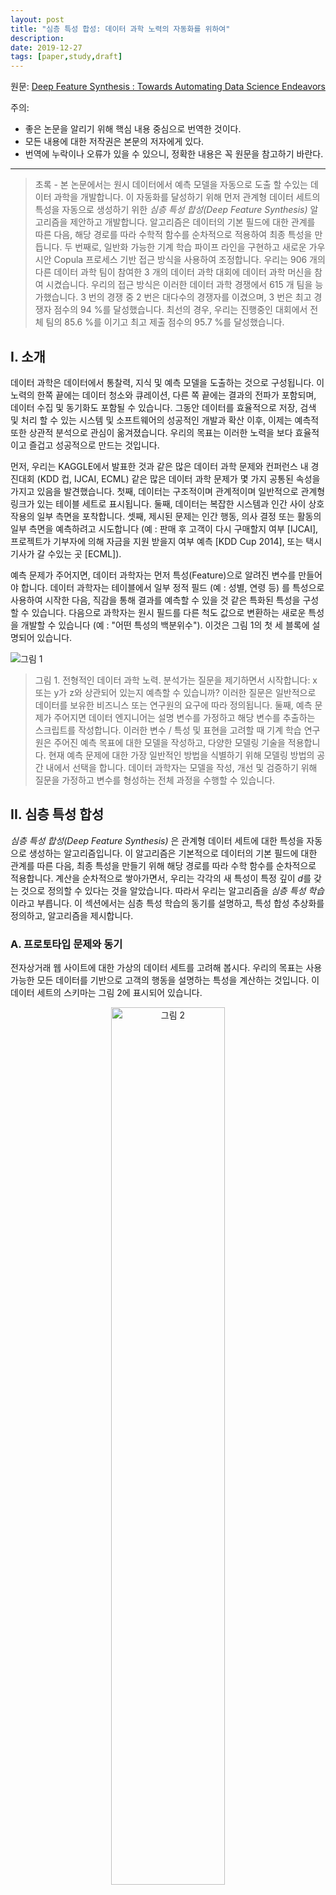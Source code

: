 ```yaml
---
layout: post
title: "심층 특성 합성: 데이터 과학 노력의 자동화를 위하여"
description: 
date: 2019-12-27
tags: [paper,study,draft]
---
```


원문: [Deep Feature Synthesis : Towards Automating Data Science Endeavors](https://www.google.com/url?sa=t&rct=j&q=&esrc=s&source=web&cd=10&cad=rja&uact=8&ved=2ahUKEwiA9ZqgztXmAhUDE4gKHYhrCDgQFjAJegQIBBAC&url=http%3A%2F%2Fwww.jmaxkanter.com%2Fstatic%2Fpapers%2FDSAA_DSM_2015.pdf&usg=AOvVaw1DpTqBAt1xvpH8gmQzuhBB)

주의:
- 좋은 논문을 알리기 위해 핵심 내용 중심으로 번역한 것이다.
- 모든 내용에 대한 저작권은 본문의 저자에게 있다.
- 번역에 누락이나 오류가 있을 수 있으니, 정확한 내용은 꼭 원문을 참고하기 바란다.

--- 

> 초록 - 본 논문에서는 원시 데이터에서 예측 모델을 자동으로 도출 할 수있는 데이터 과학을 개발합니다. 이 자동화를 달성하기 위해 먼저 관계형 데이터 세트의 특성을 자동으로 생성하기 위한 *심층 특성 합성(Deep Feature Synthesis)* 알고리즘을 제안하고 개발합니다. 알고리즘은 데이터의 기본 필드에 대한 관계를 따른 다음, 해당 경로를 따라 수학적 함수를 순차적으로 적용하여 최종 특성을 만듭니다. 두 번째로, 일반화 가능한 기계 학습 파이프 라인을 구현하고 새로운 가우시안 Copula 프로세스 기반 접근 방식을 사용하여 조정합니다. 우리는 906 개의 다른 데이터 과학 팀이 참여한 3 개의 데이터 과학 대회에 데이터 과학 머신을 참여 시켰습니다. 우리의 접근 방식은 이러한 데이터 과학 경쟁에서 615 개 팀을 능가했습니다. 3 번의 경쟁 중 2 번은 대다수의 경쟁자를 이겼으며, 3 번은 최고 경쟁자 점수의 94 %를 달성했습니다. 최선의 경우, 우리는 진행중인 대회에서 전체 팀의 85.6 %를 이기고 최고 제출 점수의 95.7 %를 달성했습니다.

## I. 소개

데이터 과학은 데이터에서 통찰력, 지식 및 예측 모델을 도출하는 것으로 구성됩니다. 이 노력의 한쪽 끝에는 데이터 청소와 큐레이션, 다른 쪽 끝에는 결과의 전파가 포함되며, 데이터 수집 및 동기화도 포함될 수 있습니다. 그동안 데이터를 효율적으로 저장, 검색 및 처리 할 수 있는 시스템 및 소프트웨어의 성공적인 개발과 확산 이후, 이제는 예측적 또한 상관적 분석으로 관심이 옮겨졌습니다. 우리의 목표는 이러한 노력을 보다 효율적이고 즐겁고 성공적으로 만드는 것입니다.

먼저, 우리는 KAGGLE에서 발표한 것과 같은 많은 데이터 과학 문제와 컨퍼런스 내 경진대회 (KDD 컵, IJCAI, ECML) 같은 많은 데이터 과학 문제가 몇 가지 공통된 속성을 가지고 있음을 발견했습니다. 첫째, 데이터는 구조적이며 관계적이며 일반적으로 관계형 링크가 있는 테이블 세트로 표시됩니다. 둘째, 데이터는 복잡한 시스템과 인간 사이 상호작용의 일부 측면을 포착합니다. 셋째, 제시된 문제는 인간 행동, 의사 결정 또는 활동의 일부 측면을 예측하려고 시도합니다 (예 : 판매 후 고객이 다시 구매할지 여부 [IJCAI], 프로젝트가 기부자에 의해 자금을 지원 받을지 여부 예측 [KDD Cup 2014], 또는 택시 기사가 갈 수있는 곳 [ECML]).

예측 문제가 주어지면, 데이터 과학자는 먼저 특성(Feature)으로 알려진 변수를 만들어야 합니다. 데이터 과학자는 테이블에서 일부 정적 필드 (예 : 성별, 연령 등) 를 특성으로 사용하여 시작한 다음, 직감을 통해 결과를 예측할 수 있을 것 같은 특화된 특성을 구성할 수 있습니다. 다음으로 과학자는 원시 필드를 다른 척도 값으로 변환하는 새로운 특성을 개발할 수 있습니다 (예 : "어떤 특성의 백분위수"). 이것은 그림 1의 첫 세 블록에 설명되어 있습니다.

![그림 1](/assets/2019-12-27-19-33-32.png)

> 그림 1. 전형적인 데이터 과학 노력. 분석가는 질문을 제기하면서 시작합니다: x 또는 y가 z와 상관되어 있는지 예측할 수 있습니까? 이러한 질문은 일반적으로 데이터를 보유한 비즈니스 또는 연구원의 요구에 따라 정의됩니다. 둘째, 예측 문제가 주어지면 데이터 엔지니어는 설명 변수를 가정하고 해당 변수를 추출하는 스크립트를 작성합니다. 이러한 변수 / 특성 및 표현을 고려할 때 기계 학습 연구원은 주어진 예측 목표에 대한 모델을 작성하고, 다양한 모델링 기술을 적용합니다. 현재 예측 문제에 대한 가장 일반적인 방법을 식별하기 위해 모델링 방법의 공간 내에서 선택을 합니다. 데이터 과학자는 모델을 작성, 개선 및 검증하기 위해 질문을 가정하고 변수를 형성하는 전체 과정을 수행할 수 있습니다.

## II. 심층 특성 합성

*심층 특성 합성(Deep Feature Synthesis)* 은 관계형 데이터 세트에 대한 특성을 자동으로 생성하는 알고리즘입니다. 이 알고리즘은 기본적으로 데이터의 기본 필드에 대한 관계를 따른 다음, 최종 특성을 만들기 위해 해당 경로를 따라 수학 함수를 순차적으로 적용합니다. 계산을 순차적으로 쌓아가면서, 우리는 각각의 새 특성이 특정 깊이 $d$를 갖는 것으로 정의할 수 있다는 것을 알았습니다. 따라서 우리는 알고리즘을 *심층 특성 학습* 이라고 부릅니다. 이 섹션에서는 심층 특성 학습의 동기를 설명하고, 특성 합성 추상화를 정의하고, 알고리즘을 제시합니다.

### A. 프로토타입 문제와 동기

전자상거래 웹 사이트에 대한 가상의 데이터 세트를 고려해 봅시다. 우리의 목표는 사용 가능한 모든 데이터를 기반으로 고객의 행동을 설명하는 특성을 계산하는 것입니다. 이 데이터 세트의 스키마는 그림 2에 표시되어 있습니다.

<center><img alt="그림 2" src="../assets/2019-12-28-21-03-26.png" width="60%"></center>

> 그림 2. 전자상거래 웹 사이트를 위한 단순화된 스키마. 4 개의 엔터티가 있습니다. 한 엔터티에서 다른 엔터티로의 화살표는 데이터베이스에서 첫 번째 엔터티가 두 번째 엔터티를 참조함을 나타냅니다.

데이터 과학자처럼 생각하기 위해, 우리는 고객을 설명하는 특성(예 : "고객이 얼마나 자주 구매합니까?" 또는 "고객이 마지막으로 구매 한 후 얼마나 되었습니까?")으로 번역될 수 있는 질문을 하는 것으로 시작할 수 있습니다. 또한 고객과 관련된 엔터티를 보고 이에 대해 질문할 수도 있습니다(예 : "고객의 총 주문 가격은 얼마입니까?" 또는 "이 고객은 일반적으로 고급 또는 저렴한 제품을 구매합니까?"). 관계를 따르고, 값을 집계하고, 새 특성을 계산하는 것을 통해 이러한 질문을 특성으로 변환할 수 있습니다. 우리의 목표는 이러한 유형의 특성을 생성하거나, 프록시 수량으로 동작할 수 있는 계산을 생성할 수 있는 알고리즘을 설계하는 것입니다.

### B. 특성 합성 추상화

심층 특성 합성에 대한 입력은 상호 연결된 엔터티의 집합 및 그것과 연관된 테이블입니다. 테이블에 있는 엔터티의 각 인스턴스마다 고유한 식별자가 있습니다. 선택적으로 엔터티는 고유 식별자를 사용하여 관련 엔터티의 인스턴스를 참조할 수 있습니다. 엔터티의 인스턴스에는 숫자(numeric), 범주형(categorical), 타임 스탬프(timestamp) 및 자유 텍스트(freetext) 타입 중 하나에 해당하는 특성이 있습니다.

주어진 데이터 세트의 표기 측면에서, 우리는 $E^{(1 \dotso K)}$로 엔터티를 나타냅니다. 여기서 각 엔터티 테이블은 $1 \dotso J$ 특성을 가집니다. 특정 항목을 $x^k_{i, j}$로 표시하는데, 이는 $k$ 번째 엔터티의 $i$ 번째 인스턴스에 대한 특성 $j$의 값입니다.

다음으로 우리는 엔터티와 그것의 데이터 테이블, 그리고 *엔터티* 와 *관계* 의 두 가지 레벨로 적용되는 여러 수학 함수를 정의합니다. 우리는 아래에서 이 함수들을 살펴볼 것입니다. 특성 조립의 대상인 엔터티 $E^k$를 생각해 봅시다. 표기상의 편의를 위해 특정 엔터티를 나타내는 데 사용되는 $k$를 생략하겠습니다.

첫 번째 특성 세트는 엔터티 $k$ 에만 해당하는 테이블의 특성 및 그 값을 고려하여 계산됩니다. 이것을 *엔터티 특성* 이라고 하며 아래에 설명합니다.

*엔터티 특성* (`efeat`) : 엔터티 특성은 각 항목 $x_{i,j}$의 값을 계산하여 유도합니다. 이 특성은 배열 $x_{:,j}$에 요소별로 적용된 계산 함수를 기반으로 할 수 있습니다. 예를 들어 범주형 문자열 데이터 유형을 사전 결정된 고유 숫자 값으로 변환하거나 숫자 값의 반올림처럼, 엔터티 테이블의 기존 특성을 다른 타입의 값으로 변환하는 함수가 있습니다. 다른 예로는 타임 스탬프를 주중일(weekday) (1-7), 월중일(day of the month) (1-30 / 31), 연중월(month of the year) (1-12) 또는 일중시(hour of the day) (1-24)의 4 가지 특성으로 변환하는 것이 있습니다.

이러한 특성에는 $j$ 번째 특성, $x_{:, j}$ 및 다음 식으로 주어지는 $x_{i,j}$ 을 위해, 전체 값 세트에 함수를 적용하는 것도 포함됩니다.

![식 1](/assets/2019-12-29-08-19-16.png)

이러한 계산의 예로는 누적 분포 함수 (cdf) 기반 특성이 있습니다. 이 특성을 생성하기 위해 $x_{:,j}$ 에 대한 밀도 함수를 만들고, $x_{i,j}$ (또는 *백분위수*)의 누적 밀도 값을 평가하여 새로운 특성을 형성합니다.

두 번째 특성 세트는 두 개의 관련 엔터티 $E^l$ 및 $E^k$를 결합 분석하여 유도됩니다. 이 두 엔터티는 *순방향(forward)* 또는 *역방향(backward)* 의 두 가지 방법 중 하나로 서로 연관됩니다.

순방향 : *순방향* 관계는 엔터티 $E^l$의 인스턴스 $m$ 과 $E^k$의 다른 엔터티 $i$ 의 단일 인스턴스 사이에 있습니다. $i$ 가 $m$ 에 대한 명시적인 의존성이 있기 때문에, 이것은 *순방향* 관계로 간주됩니다. 위의 전자상거래 예에서, *Orders* 엔터티는 *Customers* 와 순방향 관계를 갖습니다. 즉, *Orders* 테이블의 각 주문은 한 고객과만 관련이 있습니다.

역방향 : 역방향 관계는 $E^k$의 인스턴스 $i$ 에서 순방향 관계를 갖는 $E^l$ 의 모든 인스턴스 $m = \{1\dotso M\}$ 로의 관계입니다. 위와 같은 예에서 *Customers* 엔터티는 *Orders* 와 역방향 관계가 있습니다. 즉, 많은 주문이 동일한 고객을 가리킬 수 있습니다.

직접 특성 (`dfeat`) : 직접 특성은 *순방향* 관계에 적용됩니다. 여기에서, 관련 엔터티 $i \in E^k$의 특성은 $m \in E^l$에 대한 특성으로 직접 전이됩니다.

관계형 특성 (`rfeat`) : 관계형 특성은 *역방향* 관계에 적용됩니다. 그것들은 관련 엔터티 $E^l$의 특성 $j$에 대한 값의 모음이며, $E^k$의 식별자가 $e^k = i$ 인 엔터티 $E^l$ 의 특성 $j$ 의 모든 값을 추출하여 만들어진 $x^l_{:,j \vert e^k=i}$ 에 수학 함수를 적용하여, 엔터티 $E^k$의 인스턴스 $i$ 에 대해 유도됩니다.

![식 2](/assets/2019-12-29-08-37-03.png)

`rfeat` 함수의 일부 예는 `min`, `max` 및 `count` 입니다. 다른 `rfeat` 함수는 $x^l_{:,j \vert e^k=i}$ 에 대한 확률 밀도 함수에 적용될 수 있는 함수를 포함합니다.

### C. 심층 특성 합성 알고리즘

심층 특성 합성 알고리즘을 설명하기 위해 먼저 $E^{1 \dotso K}$로 표시된 $K$ 엔터티의 데이터 세트를 고려합니다. 우리의 목표는 타겟 $E^k$에 대한 `rfeat`, `dfeat` 및 `efeat` 함수를 추출하는 것입니다. 추가적으로, 우리는 $E^k$가 *순방향* 또는 *역방향* 관계를 갖는 모든 엔터티를 알고 있는데, 이들은 세트 $E_F$ 및 $E_B$로 표시됩니다.

먼저, `efeat` 특성은 엔터티 내에 이미 존재하는 특성을 사용하여 작성되는 것을 알 수 있습니다. `rfeat` 및 `dfeat` 특성을 먼저 합성해야 결과에 `efeat` 특성을 적용할 수 있습니다. $E^k$에 대한 `rfeat` 특성을 생성하기 위해 $E_B$의 엔터티 특성을 사용합니다. 따라서 우리는 $E^k$의 `rfeat` 특성을 실현하기 전에 $E^B$의 각 엔터티에 대한 모든 특성 타입을 만들어야 합니다. 비슷한 식으로 $E^k$에 `dfeat` 특성을 추가합니다. 이 특성은 $E_F$ 엔터티의 특성을 사용하여 실현되므로 $E_F$의 각 엔터티에 대한 모든 특성을 먼저 계산해야 합니다. 마지막으로, 모든 `rfeat` 및 `dfeat` 특성이 $E^k$에 추가되면 `efeat` 특성을 생성할 수 있습니다. 그림 3은 각 특성 유형을 올바르게 생성하기 위한 계산 순서를 보여줍니다.

![그림 3](/assets/2019-12-29-20-15-12.png)

> 각 특성 유형을 합성할 때 계산 제약 조건의 그림. `rfeat` 및 `dfeat` 특성은 독립적으로 합성할 수 있는 반면, `efeat` 특성은 `rfeat` 및 `dfeat` 특성에 의존합니다. 심층 특성 합성을 위한 접근법의 한 가지 예는 알고리즘 1에 나와 있습니다.

다음으로 대상 엔터티와 관련된 엔터티에 자체 관련 엔터티가 있는 시나리오를 고려합니다. 이 경우를 처리하기 위해, 위에서 설명한 것과 동일한 순서를 사용하여 특성을 재귀적으로 생성할 수 있습니다. 재귀는 특정 깊이에 도달하거나 관련 엔터티가 없을 때 종료될 수 있습니다.

![알고리즘 1](/assets/2019-12-29-20-18-56.png)

위에 있는 `MAKE_FEATURES` 알고리즘 의사 코드는 $i$ 번째 엔터티를 위한 특성 $F^i$ 를 만듭니다. 재귀 호출의 구성 및 각 특성 유형의 계산은 위에서 설명한 제약 조건을 따릅니다. 의사 코드의 `RFEAT`, `DFEAT` 및 `EFEAT` 함수는 제공된 입력을 기반으로 각 특성 유형을 합성합니다. 알고리즘은 합성된 특성을 나중에 사용하는 것을 돕기 위해 정보를 저장하고 반환합니다. 이 정보에는 특성 값뿐만 아니라 적용된 기본 특성 및 특성에 대한 메타 데이터도 포함됩니다.

우리 알고리즘에서는 `ffeat` 특성과 `rfeat` 특성 사이 제약이 없더라도, `ffeat` 전에 `rfeat`을 계산하도록 선택했습니다. 또한 $E_V$는 우리가 "방문한" 엔터티를 추적합니다. 10 행은 방문한 엔터티에 대한 `dfeat` 특성이 포함되지 않도록 합니다. 이것은 불필요한 특성을 계산하지 않도록 합니다. 예를 들어, 전자상거래 데이터베이스 예에서 *Customer* 엔터티의 특성을 작성하는 경우를 생각해봅시다. 주문한 고객의 연령에 따라 각 주문에 대해 `dfeat`을 작성하는 것은 이치에 맞지 않습니다. 나중에 *Customer* 를 위해 `rfeat` 을 만들 때 주문한 고객을 기준으로 각 주문을 집계하고, 각 그룹의 주문은 `dfeat` 특성에 대해 동일한 값을 갖기 때문입니다.

![그림 4](/assets/2019-12-30-22-57-15.png)

> 그림 4. 심층 특성 합성에 의해 생성 될 수 있는 특성의 예. 그림은 엔터티 간 관계를 순회하여 특성이 서로 다른 깊이에서 계산되는 방법을 보여줍니다.

그림 4는 재귀적으로 생성되는 특성의 예를 보여줍니다. 이 예에서는 결국 모든 고객의 평균 주문 크기를 계산합니다. 그러나 이 값을 실현하기 위해 *Product* 엔터티부터 시작하여 중간 계산을 수행합니다. 먼저, 제품 가격을 *ProductOrders* 엔터티에 추가하기 위해 `dfeat` 특성을 계산합니다. 다음으로 *Orders* 엔터티의 특정 인스턴스와 관련된 모든 *ProductOrders* 인스턴스에 `SUM` 함수를 적용하여 주문에 대한 `rfeat` 특성을 계산합니다. 마지막으로, 우리는 각 고객의 평균 총 주문 크기를 계산하기 위해 또 다른 `rfeat` 특성을 계산합니다.

### D. 특성 수의 증가

심층 특성 합성에서는 열거할 수 있는 특성 공간이 매우 빠르게 커집니다. 그것이 어떻게 성장하는지 이해하기 위해, 우리는 주어진 엔터티에 대해 알고리즘이 합성할 특성의 수 $z$ 를 분석합니다. 특성 합성의 재귀적 특성으로 인해, 엔터티에 대해 생성된 특성 수는 관련 엔터티에 대해 생성된 수에 따라 다릅니다. 따라서 우리는 어느 엔터티에 대해 $i$ 번 재귀해 생성한 특성의 수를 $z_i$ 로 표시할 수 있습니다. 또한 데이터 세트의 모든 엔터티가 $O(j)$ 특성으로 시작하고 $O(n)$ 순방향 관계와 $O(m)$ 역방향 관계가 있다고 가정합니다.

먼저, $O(m)$ 엔터티에 대한 `rfeat` 유형 특성을 합성합니다. 만약 우리가 $O(r)$ 개의 `rfeat` 함수가 있다고 가정한다면, 우리는 각각의 $m$ 엔터티에 대한 $O(r \cdot z_{i-1})$ 특성을 역방향 관계로 총 $O(r \cdot z_{i-1} \cdot m)$ 개의 부가 특성을 합성합니다. 다음으로, 순방향 관계에서 엔터티의 모든 특성에 대해 하나의 `dfeat` 특성를 작성합니다. 이것은 $O (z_{i-1} \cdot n)$ 특성을 추가한다는 의미입니다. 마지막으로, 우리는 $j$ 개의 오리지널 특성과 새로 합성된 $O (z_{i-1} \cdot (r \cdot m + n))$ 특성을 사용하여 `efeat` 특성을 만들어야 합니다. 우리는 $O(e)$ 개의 `efeat` 함수가 있다고 가정합니다. 따라서 추가적인 $O (e \cdot j + e (z_{i-1} \cdot (r \cdot m + n)))$ `efeat` 특성을 합성합니다.

모든 `rfeat`, `dfeat` 및 `efeat` 특성을 결합하면 $z_i = O(z_{ i-1} \cdot (r \cdot m + n) (e + 1) + e \cdot j)$임을 알 수 있습니다. $z0$ 에서는 `efeat` 함수만 계산할 수 있으므로, $z_0 = O (e \cdot j)$입니다. $p = (r \cdot m + n) (e + 1)$ 이고 $q = e \cdot j$ 라고 하면, 대체하여 다음을 얻습니다.

![](/assets/2019-12-29-22-04-40.png)

그리고 $z_{i-1}$을 $z_{i-2} \cdot p + q$ 로 대체합니다. 

![](/assets/2019-12-29-22-05-39.png)

$z_0$ 까지 확장을 계속하면

![](/assets/2019-12-29-22-06-26.png)

위의 방정식에서 $z_0 = O (e \cdot j) = q$ 를 대입하면 다음과 같습니다.

![](/assets/2019-12-29-22-06-52.png)

따라서, $z_i$에 대한 닫힌 형태는

![](/assets/2019-12-29-22-07-12.png)

## III. 심층 특성 합성: 구현

심층 특성 합성을 구현하면서, 우리는 신속하게 데이터 과학 머신을 배포하고 새로운 데이터 세트가 발생할 때 합성된 특성을 평가하는 것을 목표로 했습니다.

데이터 과학 머신과 함께 제공되는 심층 특성 합성 알고리즘은 테이블용 InnoDB 엔진을 사용하여 MySQL 데이터베이스 위에 구축됩니다. 모든 원시 데이터 세트는 데이터 과학 머신에서 처리하기 위해 수동으로 MySQL 스키마로 변환되었습니다. 파이썬에서 합성된 특성을 계산, 관리 및 조작하기 위한 로직을 구현합니다.

데이터를 저장하는 방법과 심층 특성 합성의 요구 사항 사이의 자연스러운 병렬 관계로 인해 관계형 데이터베이스를 사용하기로 선택했습니다. 각 항목에서 엔터티는 테이블로 표시되고 특성은 열로 표시됩니다.

모든 수학 함수는 특성 함수 인터페이스를 제공해야합니다. 특성 함수는 특성 유형에 따라 하나 또는 두 개의 엔터티를 입력으로 사용합니다. 관계형 레벨 특성 및 소스가 다른 엔터티인 직접 특성의 경우 두 개의 엔터티가 필요합니다. 함수 정의는 관계에서 적용 가능한 열을 결정하고 출력 값을 계산하는 방법을 책임집니다. 

성능상의 이유로 데이터 과학 머신은 MySQL에서 제공하는 함수 위에 특성 함수를 빌드합니다. 현재 데이터 과학 머신은 `AVG()`, `MAX()`, `MIN()`, `SUM()`, `STD()` 및 `COUNT()`와 같은 `rfeat` 함수를 구현합니다. 또한 시스템은 텍스트 필드의 문자 수를 계산하는 `length()` 및 날짜를 ​​발생한 요일 또는 월로 변환하는 `WEEKDAY()` 및 `MONTH()`와 같은 `efeat` 함수를 구현합니다. 단순함에도 불구하고 이 함수의 작은 기반은 데이터 과학 머신 평가에 사용할 수 있는 광범위한 특성을 작성하기에 충분합니다.

필터 객체는 `rfeat` 함수에 대한 데이터의 하위 집합을 선택할 수 있는 유연한 방법을 제공합니다. "and" 또는 "or"과 같은 논리 연산자를 사용하여 기존 필터 개체를 결합하여 새로운 필터 개체를 만들 수 있습니다. 필터 개체는 필터링되는 열을 반환하는 인터페이스와, MySQL 쿼리에 직렬화하는 방법을 제공합니다.

필터 객체는 심층 특성 합성에 유용한 두 가지 기능을 구현합니다. 첫째, 특정 조건이 참인 경우에만 `rfeat` 함수를 적용하는 방법을 제공합니다. 우리는 이 사용법을 *범주형 필터* 라고 부릅니다. 예를 들어 "X 회사가 제조한 제품에 이 고객이 지출한 총 금액"은 범주형 필터로 구성됩니다. 둘째, 날짜 필드에 상한과 하한을 지정하여 시간 간격 기능을 구성할 수 있습니다. 예를 들면 "고객이 3월 31일 이후, 4월 30일 이전에 주문한 주문의 수"입니다.

사용 중에 데이터 과학 머신은 필요할 때만 데이터베이스 쿼리를 만듭니다. 기능을 계산하는데 필요한 데이터는 여러 테이블에 저장될 수 있으므로 쿼리의 `SELECT` 절 또는 `WHERE` 절에 있는 모든 열에 액세스 할 수 있도록 테이블을 조인해야 합니다. 쿼리 예는 그림 5에 있습니다. 쿼리는 조인과 테이블 스캔 수를 줄이기 위해 한 번에 여러 계산을 수행하도록 최적화되었습니다.

![그림 5](/assets/2019-12-29-22-37-42.png)

> 그림 5. KDD cup 2014 데이터 세트에서 Donors 엔터티에 대한 특성을 작성하기 위해, 데이터 과학 머신에서 자동 생성된 MySQL 쿼리의 예. 이 쿼리는 각 공여자가 제공한 총 금액을 계산합니다.

## IV. 예측 기계 학습 경로

심층 특성 합성에서 만든 특성을 사용하기 위해, 일반화된 기계 학습 경로를 구현합니다.

첫 번째 단계는 예측 문제를 공식화하는 것입니다. 모델링할 데이터 세트의 특성 중 하나를 선택하여 이를 달성합니다. 여기서 예측하고자 하는 특성을 목표 값으로 부릅니다.

목표 값을 선택한 후 예측에 사용하기에 적합한 특성들을 결합합니다. 이러한 특성들을 *예측 변수(predictors)* 라고 합니다. 예측 변수가 공통 기본 데이터를 목표 값으로 하여 계산되거나, 목표 값이 발생할 때 존재하지 않는 데이터에 의존하는 경우, 유효하지 않은 것으로 필터링됩니다. 또한 데이터 과학 머신은 각 엔터티 기능과 관련된 *메타데이터* 데이터베이스를 관리합니다. 이 *메타데이터* 에는 특성을 구성하는 데 사용된 원래 데이터베이스의 기본 필드에 대한 정보와, 그 안에 포함된 시간 종속성이 포함되어 있습니다.

### 재사용 가능한 기계 학습 경로

목표 특성과 예측 변수를 선택하면 데이터 과학 머신은 데이터 전처리, 특성 선택, 차원 축소, 모델링 및 평가를 위한 초모수화된 경로를 구현합니다. 초모수를 조정하기 위해 데이터 과학 머신은 지능형 초모수 최적화를 수행하기 위한 도구를 제공합니다. 기계 학습 및 예측 모델 구축을 위해 다음 단계가 수행됩니다.

*데이터 전처리* : 머신 러닝 경로에 들어가기 전에 `null` 값을 제거하고, 원핫 인코딩을 사용하여 범주형 변수를 변환하고, 특성을 정규화하여 데이터를 정리합니다.

*특성 선택 및 차원 축소* : 심층 특성 합성은 엔터티 당 많은 수의 기능을 생성합니다. 형상 공간의 크기를 줄이기 위해 두 가지 기술을 순차적으로 사용합니다. 먼저, 잘린 SVD 변환을 사용하고 SVD의 $n_c$ 구성 요소를 선택합니다. 그런 다음 목표 값에 대한 *f-value* 값을 계산하여 각 SVD 특성의 순위를 정하고, 상위 $\gamma\%$ 특성을 선택합니다.

*모델링* : 모델링을 위해 $n$ 개의 의사 결정 트리를 구성하여 랜덤 포리스트를 사용합니다. 각 의사 결정 트리의 깊이는 $m_d$이며 $\beta$로 표시되는 특성의 일부를 사용합니다. 많은 데이터 세트의 경우, 서로 다른 데이터 포인트 클러스터에 대해 별도의 모델을 갖는 것이 강력할 수 있습니다. 이를 이용하기 위해 우리는 *K-Means* 를 사용해 훈련 포인트를 $k$ 클러스터로 분리하고, 각 군집에 대해 별개의 랜덤 포레스트를 훈련시킵니다. 테스트 샘플에 대한 라벨을 예측하기 위해, 훈련된 클러스터 분류기는 데이터 포인트에 클러스터 라벨을 할당한 다음 해당 모델을 적용합니다.

경우에 따라 분류 문제에서 목표 값 클래스 중 하나가 제대로 표시되지 않습니다. 이를 보완하기 위해 모델링 단계에서는 표현이 부족한 클래스를 $rr$ 계수로 다시 가중치를 지정할 수 있습니다.

모델링 단계에서는 $n$, $m_d$, $\beta$, $k$, $rr$ 의 네 가지 모수를 소개했습니다. 다음으로 이 경로를 자동 튜닝하는 방법을 설명합니다.

![표 1](/assets/2019-12-30-22-56-19.png)

V. 가우시안 코풀라 프로세스를 이용해 베이지안 모수 최적화

머신 러닝 파이프 라인의 여러 단계에는 튜닝 할 수 있는 모수가 있으며, 이 튜닝은 모델 성능에 현저한 영향을 줄 수 있습니다. 순진한 그리드 검색은 가능한 모든 모수 값 조합을 고려할 경우 6 x 490 x 90 x 10 x 450 x 20 x 100 = 2,381,400,000,000 (2조 3천 8백 14억)의 가능성 공간에서 검색을 초래합니다. 이 공간의 탐색을 돕기 위해 가우시안 코풀라 프로세스(Gaussian Copula Processes, GCP)를 사용합니다. GCP는 모수 선택과 전체 경로의 성능 간의 관계 $f$ 를 모델링하는 데 사용됩니다 (모델). 그런 다음 새 모수를 샘플링하고 그 성능을 예측합니다 (샘플). 마지막으로 선택 전략을 적용하여 다음에 사용할 모수를 선택합니다 (최적화). 아래에서 각 단계를 자세히 설명합니다.

모델 : 일반적으로 가우시안 프로세스는 $\chi, \{f(\tilde p_i)\}^N_{i=1}$에서 $f$ 가 $N$ 포인트 $\bar p_{1 \dotso n}$ 의 유한 집합이 $\mathbb R^N$ 다변량 가우시안 분포가 되도록 모델링하는 데 사용됩니다. 이러한 공정의 속성은 평균 함수 (중앙형 데이터의 경우 일반적으로 0으로 간주)와, 공분산 함수 $K \colon P \times P \rightarrow \mathbb R$ 로 결정됩니다. 

이 논문에서 우리는 Wilson et al.에 의해 정의 된 코풀라 프로세스에 기반해 출력 공간의 *비틀림(warping)* 을 통한 파라미터 최적화를 위한 새로운 접근법을 소개합니다. GCP에서, $f (\bar p_i)_{i = 1}^N$ 의 다변량 분포를 모델링하기 위한 가우스 프로세스 대신, $\{f (\bar p_i) _ {i = 1}^N\}$ 를 $\{\Psi \circ f(\bar p_i)\}_{i=1}^N$ 으로 변환하는 $\Psi \colon \mathbb R \rightarrow \mathbb R$ 맵핑을 하고, 가우시안 프로세스로 모델링됩니다. 이를 통해 각 $f (\bar p)$의 가정된 가우스 주변 분포를 보다 복잡한 것으로 변경합니다.

매핑 함수 : [5]에서, 변환된 출력이 가우시안 프로세스에 의해 가장 잘 모델링되도록 모수화된 매핑이 학습됩니다. 그러나 이러한 매핑은, 동일한 데이터 세트에 대한 많은 실험에서 다른 매핑을 학습하기에 불안정합니다. 더욱이 유도된 일변량 분포는 거의 대부분 가우시안(정규)이며, 모수화된 매핑은 더 큰 유연성을 제공할 수 없었습니다. 이를 극복하기 위해 커널 밀도 추정을 통해 관찰된 데이터에서 주변 분포를 학습하는 새로운 접근 방식을 사용합니다. 보다 구체적으로, 파라미터 $\bar p = \{p_1 \dotso p_m\}$ 및 성능 함수 $f (\bar p)$를 고려하겠습니다. 변환의 첫 번째 단계는 커널 밀도 추정기를 사용하여 $\{f (\bar p_i)\} _ {i = 1}^N$ 의 밀도를 모델링한 다음, 이 밀도의 *cdf* 를 추정합니다. 그런 다음 $\{f (\bar p_i)\} _ {i = 1}^N$ 의 각 값에 대한 cdf 값을 생성하는데, $g=cdf(f(\bar p))$ 로 나타냅니다. $g$ 가 표준 정규 분포에서의 표본이라고 가정하면, $g$ 의 값에 $\psi^-1$을 적용하여 $h = \psi^-1 (g)$로 주어지는 최종값을 생성합니다. $h$ 는 정규 가우스 프로세스를 사용하여 모델링하려는 $f (\cdot)$의 변환을 나타냅니다. 따라서 가우시안 프로세스 모델링에 대한 입력 값은 $\bar p_{1 \dotso n}$ 및 대응하는 $h_{1 \dotso n}$ 값입니다.

공분산 함수 맞추기 : [3], 119-221 페이지에서 영감을 얻은 주기적 성분을 갖는 제곱 지수의 일반화를 사용합니다. 우도 최대화를 통해 모델 모수를 학습합니다.

샘플링 : $\mathcal P$ 에서 반복적으로 포인트를 샘플링하고 GCP 모델을 사용하여 해당 결과 값 $f(\bar p)$ 를 예측한 후, 다음에 선택할 포인트를 결정합니다.

최적화 : 이 최종 단계는 일반적으로 *획득 함수* $a$ 를 최대화하여 수행됩니다. 이 함수에 대한 입력은 탐색 (exploration, 입력 공간 $mathcal P$의 탐색되지 않은 영역의 테스트 포인트) 과 활용 (exploitation, 높은 $f (\bar p)$ 값을 예측하는 테스트 포인트) 간의 균형을 맞추기 위해 $f$에서 파생됩니다. 특히 이것으로 인하여 국소 최적값 근처 검색에 집중하지 않아도 됩니다.  그러므로 주어진 관측치 $(p_{1 \dotso n}, f(p_n))$ 에 대해, $\mathcal P$ 에서 ${\bar p}_i^\prime$을 임의 표집하고, 그것의 출력 $f_i^\prime$을 예측하고, $a$를 최대화하는 $\bar p^{\prime \star}$를 선택합니다.

VI. 실험 결과

데이터 과학 머신은 이런 방식의 최초이기에 “기계 성능은 어느 정도입니까?”, “중요한 특성을 생성했습니까?” 및 “자동화가 잘 동작합니까?" 같은 질문들을 언급하려 합니다. KDD cup 2014, IJCAI 및 KDD cup 2015와 같은 많은 데이터 과학자들이 최고의 결과를 위해 경쟁하는 데이터 세트에 적용하여 데이터 과학 머신의 효과를 입증합니다. 이런 각 대회에서는 수백명의 데이터 과학 팬들이 주최자들에 의해 고안된 예측 문제 풀이에 참여합니다. 그림 6의 도표는 각 데이터 세트의 엔터티를 보여줍니다. 이어서 각 문제를 간략하게 설명하겠습니다.

![그림 6](/assets/2019-12-30-22-26-53.png)

> 그림 6. 2014-2015 년 동안 왼쪽에서 오른쪽으로 KDD 컵 2014, IJCAI 및 KDD 2015 컵의 세 가지 다른 데이터 과학 경연 대회. 총 906 개의 팀이 이 대회에 참가했습니다. 데이터 과학 머신 솔루션의 예측이 제출되었으며 결과는 이 논문에 보고됩니다.

KDD cup 2014 - *프로젝트 흥분* : DonorsChoose.org의 과거 프로젝트 기록을 사용하여 크라우드 펀딩 프로젝트가 "흥미로운" 것인지 예측하십시오.

IJCAI - *반복 구매자 예측* : 과거 판매자 및 고객 쇼핑 데이터를 사용하여 판촉 기간 동안 구매한 고객이 반복 구매자로 전환되는지 예측하십시오.

KDD cup 2015 - *학생 이탈* : 온라인 과정에서 리소스와 학생의 상호 작용을 사용하여 향후 10일 내에 학생이 이탈할 것인지 예측합니다.

![그림 7](/assets/2019-12-30-22-50-54.png)

> 그림 7. 세 가지 데이터 세트 모두에 대해 반복적으로 발견된 최대 교차 검증 AUC 점수. 위에서 아래로 : KDD 컵 2014, IJCAI, KDD 컵 2015

![표 2](/assets/2019-12-31-12-57-15.png)

> 표 2. AUC 점수는 데이터 과학 머신에 의해 달성됩니다. "기본"점수는 기본 모수를 사용합니다. "로컬" 점수는 K-Folds (K = 3) 교차 검증의 결과이며, "온라인" 점수는 경쟁에 대한 예측 제출에 기반을 두고 있습니다.

경쟁하기 위해 데이터 과학자는 특성 엔지니어링, 모델링 및 미세 조정에 관여합니다. 데이터 과학 머신에서 이러한 세 가지 활동은 초기 모수 설정외 최소한 사람의 개입으로 모두 수행 할 수 있어 계산 한계가 최대화됩니다. 우리는 데이터 과학 머신에서 완전 자동화된 특성 생성 (*심층 특성 합성*)을 먼저 실행했습니다. KDD 컵 2014의 경우 시간 간격 특성도 구성했으며 IJCAI 및 KDD 컵 2015의 경우 몇 가지 범주형 필터를 만들었습니다. *심층 특성 합성*을 실행 한 결과는 표 III에 나와 있습니다.

![표 3](/assets/2019-12-31-12-54-01.png)

> 표 3. 각 데이터 세트의 엔터티 당 행 수 및 합성 특성의 수입니다. KDD CUP 2014, IJCAI 및 KDD CUP 2015의 압축되지 않은 크기는 각각 3.1GB, 1.9GB 및 1.0GB입니다.

머신 러닝 경로에 대한 최적의 모수를 결정하기 위해 데이터 과학 머신은 가우스 코풀라 프로세스 기반 튜닝을 실행합니다. 최적 수행의 모수는 표 1에 표시되어 있습니다. 튜닝을 사용하거나 사용하지 않고 데이터 과학 머신을 실행한 결과는 표 2에 나와 있습니다.

데이터 과학 머신과 인간의 성능을 비교하는 방법을 결정하는 데 도움이 되도록 실험 결과와 이러한 경쟁의 공개 성능을 비교합니다. 표 4는 데이터 과학 머신이 리더 보드의 다른 경쟁 업체와 비교했을 때의 결과를 보여줍니다. 이 표에는 데이터 과학 머신을이긴 팀과 이길 수있는 팀에 대한 기본 정보가 있습니다. 

![표 4](/assets/2019-12-31-13-07-32.png)

> 표 4. 데이터 과학 머신과 인간의 노력을 비교. IJCAL의 제출 수에 대한 데이터는 없음.

이러한 점수를 한눈에 파악하기 위해 그림 8은 데이터 과학 머신의 점수가 순위표의 각 백분위 수에서 다른 경쟁 업체와 어떻게 비교되는지 보여줍니다. 다음 섹션에서는 이러한 결과에 대한 해석을 제시합니다.

![](/assets/2019-12-31-13-10-20.png)

> 그림 8. AUC 점수와, 그것을 달성한 참가자의 %. 수직 선은 데이터 과학 머신을 표시. 왼쪽부터 KDD CUP 2014, IJCAI, 그리고 KDD CUP 2015

